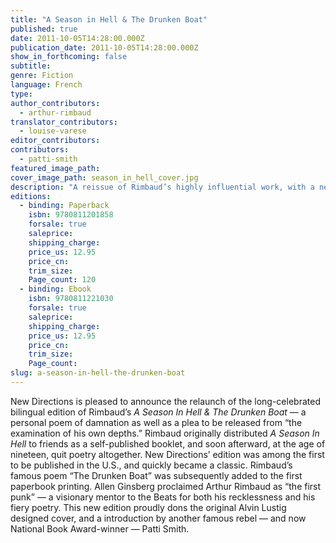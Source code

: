 ```yaml
---
title: "A Season in Hell & The Drunken Boat"
published: true
date: 2011-10-05T14:28:00.000Z
publication_date: 2011-10-05T14:28:00.000Z
show_in_forthcoming: false
subtitle:
genre: Fiction
language: French
type:
author_contributors:
  - arthur-rimbaud
translator_contributors:
  - louise-varese
editor_contributors:
contributors:
  - patti-smith
featured_image_path:
cover_image_path: season_in_hell_cover.jpg
description: "A reissue of Rimbaud’s highly influential work, with a new preface by Patti Smith and the original 1945 ND cover design by Alvin Lustig "
editions:
  - binding: Paperback
    isbn: 9780811201858
    forsale: true
    saleprice:
    shipping_charge:
    price_us: 12.95
    price_cn:
    trim_size:
    Page_count: 120
  - binding: Ebook
    isbn: 9780811221030
    forsale: true
    saleprice:
    shipping_charge:
    price_us: 12.95
    price_cn:
    trim_size:
    Page_count:
slug: a-season-in-hell-the-drunken-boat
---
```


New Directions is pleased to announce the relaunch of the long-celebrated bilingual edition of Rimbaud’s _A Season In Hell & The Drunken Boat_ — a personal poem of damnation as well as a plea to be released from “the examination of his own depths.” Rimbaud originally distributed _A Season In Hell_ to friends as a self-published booklet, and soon afterward, at the age of nineteen, quit poetry altogether. New Directions’ edition was among the first to be published in the U.S., and quickly became a classic. Rimbaud’s famous poem “The Drunken Boat” was subsequently added to the first paperbook printing. Allen Ginsberg proclaimed Arthur Rimbaud as “the first punk” — a visionary mentor to the Beats for both his recklessness and his fiery poetry. This new edition proudly dons the original Alvin Lustig designed cover, and a introduction by another famous rebel — and now National Book Award-winner — Patti Smith.

